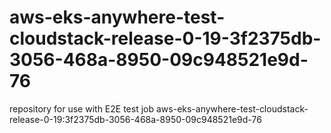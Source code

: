 # aws-eks-anywhere-test-cloudstack-release-0-19-3f2375db-3056-468a-8950-09c948521e9d-76
repository for use with E2E test job aws-eks-anywhere-test-cloudstack-release-0-19:3f2375db-3056-468a-8950-09c948521e9d-76
